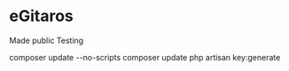 # eGitaros

Made public
Testing

composer update --no-scripts 
composer update
php artisan key:generate
